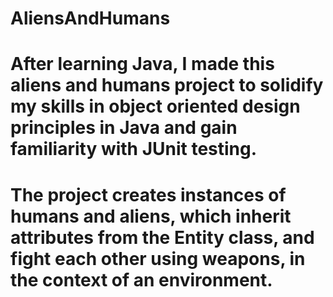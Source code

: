 # AliensAndHumans
# After learning Java, I made this aliens and humans project to solidify my skills in object oriented design principles in Java and gain familiarity with JUnit testing.
# The project creates instances of humans and aliens, which inherit attributes from the Entity class, and fight each other using weapons, in the context of an environment.
